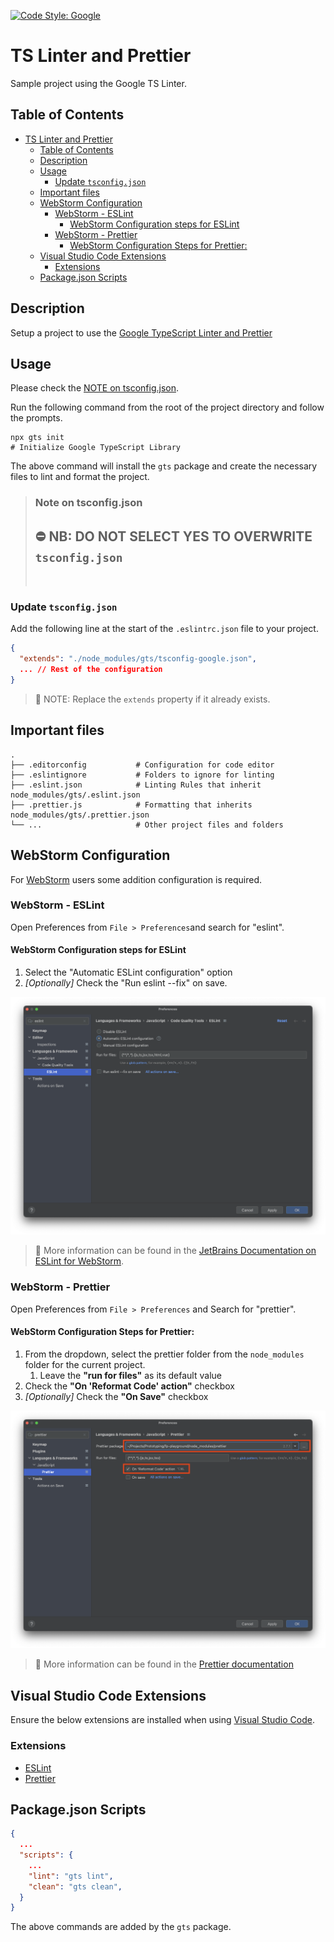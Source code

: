 [![Code Style: Google](https://img.shields.io/badge/code%20style-google-blueviolet.svg)](https://github.com/google/gts)

# TS Linter and Prettier

Sample project using the Google TS Linter.

## Table of Contents

- [TS Linter and Prettier](#ts-linter-and-prettier)
  - [Table of Contents](#table-of-contents)
  - [Description](#description)
  - [Usage](#usage)
    - [Update `tsconfig.json`](#update-tsconfigjson)
  - [Important files](#important-files)
  - [WebStorm Configuration](#webstorm-configuration)
    - [WebStorm - ESLint](#webstorm---eslint)
      - [WebStorm Configuration steps for ESLint](#webstorm-configuration-steps-for-eslint)
    - [WebStorm - Prettier](#webstorm---prettier)
      - [WebStorm Configuration Steps for Prettier:](#webstorm-configuration-steps-for-prettier)
  - [Visual Studio Code Extensions](#visual-studio-code-extensions)
    - [Extensions](#extensions)
  - [Package.json Scripts](#packagejson-scripts)

## Description

Setup a project to use the [Google TypeScript Linter and Prettier](https://github.com/google/gts)

## Usage

Please check the [NOTE on tsconfig.json](#note-on-tsconfigjson).

Run the following command from the root of the project directory and follow the prompts. 

```shell
npx gts init
# Initialize Google TypeScript Library
```

The above command will install the `gts` package and create the necessary files to lint and format the project.

> ### Note on tsconfig.json
>
> ## ⛔️ NB: **DO NOT** SELECT YES TO OVERWRITE `tsconfig.json`
>
> &nbsp;

### Update `tsconfig.json`

Add the following line at the start of the `.eslintrc.json` file to your project.

```json
{
  "extends": "./node_modules/gts/tsconfig-google.json",
  ... // Rest of the configuration
}

```

> 📝 NOTE: Replace the `extends` property if it already exists.



## Important files

```
.
├── .editorconfig           # Configuration for code editor
├── .eslintignore           # Folders to ignore for linting
├── .eslint.json            # Linting Rules that inherit node_modules/gts/.eslint.json
├── .prettier.js            # Formatting that inherits node_modules/gts/.prettier.json
└── ...                     # Other project files and folders
```

## WebStorm Configuration

For [WebStorm](https://www.jetbrains.com/webstorm/) users some addition configuration is required.

### WebStorm - ESLint

Open Preferences from `File > Preferences`and search for "eslint". 

#### WebStorm Configuration steps for ESLint
1. Select the "Automatic ESLint configuration" option
2. *[Optionally]* Check the "Run eslint --fix" on save.

![Enable ESlint](./img/webstorm-eslint.png)

> 📖 More information can be found in the [JetBrains Documentation on ESLint for WebStorm](https://www.jetbrains.com/help/webstorm/eslint.html).

### WebStorm - Prettier

Open Preferences from `File > Preferences` and Search for "prettier".

#### WebStorm Configuration Steps for Prettier:

1. From the dropdown, select the prettier folder from the `node_modules` folder for the current project.
   1. Leave the **"run for files"** as its default value
2. Check the **"On 'Reformat Code' action"**  checkbox
3. *[Optionally]* Check the **"On Save"** checkbox


![Enable Prettier](./img/prettier-settings.png)

> 📖 More information can be found in the [Prettier documentation](https://prettier.io/docs/en/webstorm.html#jetbrains-ides-webstorm-intellij-idea-pycharm-etc)


## Visual Studio Code Extensions

Ensure the below extensions are installed when using [Visual Studio Code](https://code.visualstudio.com/).

### Extensions

- [ESLint](https://marketplace.visualstudio.com/items?itemName=dbaeumer.vscode-eslint)
- [Prettier](https://marketplace.visualstudio.com/items?itemName=esbenp.prettier-vscode)

## Package.json Scripts 

```json
{
  ...
  "scripts": {
    ...
    "lint": "gts lint",
    "clean": "gts clean",
  }
}
```

The above commands are added by the `gts` package.
